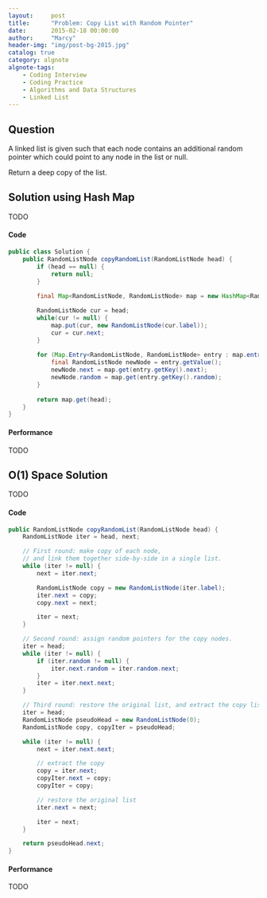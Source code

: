 ```yaml
---
layout:     post
title:      "Problem: Copy List with Random Pointer"
date:       2015-02-18 00:00:00
author:     "Marcy"
header-img: "img/post-bg-2015.jpg"
catalog: true
category: algnote
algnote-tags:
    - Coding Interview
    - Coding Practice
    - Algorithms and Data Structures
    - Linked List
---
```


## Question

A linked list is given such that each node contains an additional random pointer which could point to any node in the list or null.

Return a deep copy of the list.

## Solution using Hash Map
TODO

#### Code
```java
public class Solution {
    public RandomListNode copyRandomList(RandomListNode head) {
        if (head == null) {
            return null;
        }
        
        final Map<RandomListNode, RandomListNode> map = new HashMap<RandomListNode, RandomListNode>();

        RandomListNode cur = head;
        while(cur != null) {
            map.put(cur, new RandomListNode(cur.label));
            cur = cur.next;
        }
        
        for (Map.Entry<RandomListNode, RandomListNode> entry : map.entrySet()) {
            final RandomListNode newNode = entry.getValue();
            newNode.next = map.get(entry.getKey().next);
            newNode.random = map.get(entry.getKey().random);
        }
        
        return map.get(head);
    }
}
```

#### Performance
TODO

## O(1) Space Solution
TODO

#### Code
```java
public RandomListNode copyRandomList(RandomListNode head) {
    RandomListNode iter = head, next;

    // First round: make copy of each node,
    // and link them together side-by-side in a single list.
    while (iter != null) {
        next = iter.next;

        RandomListNode copy = new RandomListNode(iter.label);
        iter.next = copy;
        copy.next = next;

        iter = next;
    }

    // Second round: assign random pointers for the copy nodes.
    iter = head;
    while (iter != null) {
        if (iter.random != null) {
            iter.next.random = iter.random.next;
        }
        iter = iter.next.next;
    }

    // Third round: restore the original list, and extract the copy list.
    iter = head;
    RandomListNode pseudoHead = new RandomListNode(0);
    RandomListNode copy, copyIter = pseudoHead;

    while (iter != null) {
        next = iter.next.next;

        // extract the copy
        copy = iter.next;
        copyIter.next = copy;
        copyIter = copy;

        // restore the original list
        iter.next = next;

        iter = next;
    }

    return pseudoHead.next;
}
```

#### Performance
TODO
